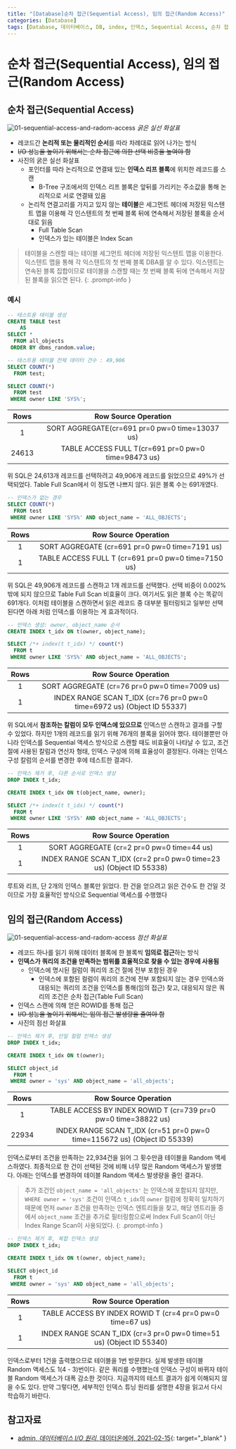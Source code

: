 ```yaml
---
title: "[Database]순차 접근(Sequential Access), 임의 접근(Random Access)"
categories: [Database]
tags: [Database, 데이터베이스, DB, index, 인덱스, Sequential Access, 순차 접근, Random Access, 임의 접근]
---
```


# 순차 접근(Sequential Access), 임의 접근(Random Access)

## 순차 접근(Sequential Access)

![01-sequential-access-and-radom-access](/assets/img/posts/database/sequential-access-and-radom-access/01-sequential-access-and-radom-access.jpg)
*굵은 실선 화살표*

- 레코드간 **논리적 또는 물리적인 순서**를 따라 차례대로 읽어 나가는 방식
- ~~I/O 성능을 높이기 위해서는 순차 접근에 의한 선택 비중을 높여야 함~~
- 사진의 굵은 실선 화살표
  + 포인터를 따라 논리적으로 연결돼 있는 **인덱스 리프 블록**에 위치한 레코드를 스캔
    * B-Tree 구조에서의 인덱스 리프 블록은 앞뒤를 가리키는 주소값을 통해 논리적으로 서로 연결돼 있음
  + 논리적 연결고리를 가지고 있지 않는 **테이블**은 세그먼트 헤더에 저장된 익스텐트 맵을 이용해 각 인스텐트의 첫 번째 블록 뒤에 연속해서 저장된 블록을 순서대로 읽음
    * Full Table Scan
    * 인덱스가 있는 테이블은 Index Scan

> 테이블을 스캔할 때는 테이블 세그먼트 헤더에 저장된 익스텐트 맵을 이용한다. 익스텐트 맵을 통해 각 익스텐트의 첫 번째 블록 DBA를 알 수 있다. 익스텐트는 연속된 블록 집합이므로 테이블을 스캔할 때는 첫 번째 블록 뒤에 연속해서 저장된 블록을 읽으면 된다.
{: .prompt-info }

### 예시

```sql
-- 테스트용 테이블 생성
CREATE TABLE test 
    AS 
SELECT * 
  FROM all_objects 
 ORDER BY dbms_random.value;

-- 테스트용 테이블 전체 데이터 건수 : 49,906
SELECT COUNT(*) 
  FROM test;

SELECT COUNT(*) 
  FROM test
 WHERE owner LIKE 'SYS%';
```

|  Rows |                 Row Source Operation                |
|:-----:|:---------------------------------------------------:|
|   1   |    SORT AGGREGATE(cr=691 pr=0 pw=0 time=13037 us)   |
| 24613 | TABLE ACCESS FULL T(cr=691 pr=0 pw=0 time=98473 us) |


위 SQL은 24,613개 레코드를 선택하려고 49,906개 레코드를 읽었으므로 49%가 선택되었다. Table Full Scan에서 이 정도면 나쁘지 않다. 읽은 블록 수는 691개였다.

```sql
-- 인덱스가 없는 경우
SELECT COUNT(*) 
  FROM test
 WHERE owner LIKE 'SYS%' AND object_name = 'ALL_OBJECTS';
```

| Rows |                 Row Source Operation                |
|:----:|:---------------------------------------------------:|
|  1   |    SORT AGGREGATE (cr=691 pr=0 pw=0 time=7191 us)   |
|  1   | TABLE ACCESS FULL T (cr=691 pr=0 pw=0 time=7150 us) |


위 SQL은 49,906개 레코드를 스캔하고 1개 레코드를 선택했다. 선택 비중이 0.002% 밖에 되지 않으므로 Table Full Scan 비효율이 크다. 여기서도 읽은 블록 수는 똑같이 691개다. 이처럼 테이블을 스캔하면서 읽은 레코드 중 대부분 필터링되고 일부만 선택된다면 아래 처럼 인덱스를 이용하는 게 효과적이다.

```sql
-- 인덱스 생성: owner, object_name 순서
CREATE INDEX t_idx ON t(owner, object_name);

SELECT /*+ index(t t_idx) */ count(*)
  FROM t
 WHERE owner LIKE 'SYS%' AND object_name = 'ALL_OBJECTS';
```

| Rows |                           Row Source Operation                          |
|:----:|:-----------------------------------------------------------------------:|
|  1   |              SORT AGGREGATE (cr=76 pr=0 pw=0 time=7009 us)              |
|  1   | INDEX RANGE SCAN T_IDX (cr=76 pr=0 pw=0 time=6972 us) (Object ID 55337) |

위 SQL에서 **참조하는 칼럼이 모두 인덱스에 있으므로** 인덱스만 스캔하고 결과를 구할 수 있었다. 하지만 1개의 레코드를 읽기 위해 76개의 블록을 읽어야 했다. 테이블뿐만 아니라 인덱스를 Sequential 액세스 방식으로 스캔할 때도 비효율이 나타날 수 있고, 조건절에 사용된 칼럼과 연산자 형태, 인덱스 구성에 의해 효율성이 결정된다. 아래는 인덱스 구성 칼럼의 순서를 변경한 후에 테스트한 결과다.

```sql
-- 인덱스 제거 후, 다른 순서로 인덱스 생성
DROP INDEX t_idx;

CREATE INDEX t_idx ON t(object_name, owner);

SELECT /*+ index(t t_idx) */ count(*)
  FROM t
 WHERE owner LIKE 'SYS%' AND object_name = 'ALL_OBJECTS';
```

| Rows |                          Row Source Operation                        |
|:----:|:--------------------------------------------------------------------:|
|  1   |               SORT AGGREGATE (cr=2 pr=0 pw=0 time=44 us)             |
|  1   | INDEX RANGE SCAN T_IDX (cr=2 pr=0 pw=0 time=23 us) (Object ID 55338) |

루트와 리프, 단 2개의 인덱스 블록만 읽었다. 한 건을 얻으려고 읽은 건수도 한 건일 것이므로 가장 효율적인 방식으로 Sequential 액세스를 수행했다

## 임의 접근(Random Access)

![01-sequential-access-and-radom-access](/assets/img/posts/database/sequential-access-and-radom-access/01-sequential-access-and-radom-access.jpg)
*점선 화살표*

- 레코드 하나를 읽기 위해 데이터 블록에 한 블록씩 **임의로 접근**하는 방식
- **인덱스가 쿼리의 조건을 만족하는 범위를 효율적으로 찾을 수 있는 경우에 사용됨**
  + 인덱스에 명시된 컬럼이 쿼리의 조건 절에 전부 포함된 경우
    * 인덱스에 포함된 컬럼이 쿼리의 조건에 전부 포함되지 않는 경우 인덱스와 대응되는 쿼리의 조건을 인덱스를 통해(임의 접근) 찾고, 대응되지 않은 쿼리의 조건은 순차 접근(Table Full Scan)
- 인덱스 스캔에 의해 얻은 ROWID를 통해 접근
- ~~I/O 성능을 높이기 위해서는 임의 접근 발생량을 줄여야 함~~
- 사진의 점선 화살표

```sql
-- 인덱스 제거 후, 단일 컬럼 인덱스 생성
DROP INDEX t_idx;

CREATE INDEX t_idx ON t(owner);

SELECT object_id
  FROM t
 WHERE owner = 'sys' AND object_name = 'all_objects';
```

| Rows  |                          Row Source Operation                             |
|:-----:|:-------------------------------------------------------------------------:|
|   1   |     TABLE ACCESS BY INDEX ROWID T (cr=739 pr=0 pw=0 time=38822 us)        |
| 22934 | INDEX RANGE SCAN T_IDX (cr=51 pr=0 pw=0 time=115672 us) (Object ID 55339) |

인덱스로부터 조건을 만족하는 22,934건을 읽어 그 횟수만큼 테이블을 Random 액세스하였다. 최종적으로 한 건이 선택된 것에 비해 너무 많은 Random 액세스가 발생했다. 아래는 인덱스를 변경하여 테이블 Random 액세스 발생량을 줄인 결과다.

> 추가 조건인 `object_name = 'all_objects'` 는 인덱스에 포함되지 않지만, `WHERE owner = 'sys'` 조건이 인덱스 `t_idx`의 `owner` 컬럼에 정확히 일치하기 때문에 먼저 `owner` 조건을 만족하는 인덱스 엔트리들을 찾고, 해당 엔트리들 중에서 `object_name` 조건을 추가로 필터링함으로써 Index Full Scan이 아닌 Index Range Scan이 사용되었다.
{: .prompt-info }

```sql
-- 인덱스 제거 후, 복합 인덱스 생성
DROP INDEX t_idx;

CREATE INDEX t_idx ON t(owner, object_name);

SELECT object_id
  FROM t
 WHERE owner = 'sys' AND object_name = 'all_objects';
```

| Rows |                        Row Source Operation                          |
|:----:|:--------------------------------------------------------------------:|
|  1   |      TABLE ACCESS BY INDEX ROWID T (cr=4 pr=0 pw=0 time=67 us)       |
|  1   | INDEX RANGE SCAN T_IDX (cr=3 pr=0 pw=0 time=51 us) (Object ID 55340) |

인덱스로부터 1건을 출력했으므로 테이블을 1번 방문한다. 실제 발생한 테이블 Random 액세스도 1(4 - 3)번이다. 같은 쿼리를 수행했는데 인덱스 구성이 바뀌자 테이블 Random 액세스가 대폭 감소한 것이다. 지금까지의 테스트 결과가 쉽게 이해되지 않을 수도 있다. 만약 그렇다면, 세부적인 인덱스 튜닝 원리를 설명한 4장을 읽고서 다시 학습하기 바란다.

## 참고자료

- [admin, *데이터베이스 I/O 원리*, 데이터온에어, 2021-02-15](https://dataonair.or.kr/db-tech-reference/d-guide/sql/?pageid=2&mod=document&uid=360){: target="_blank" }
